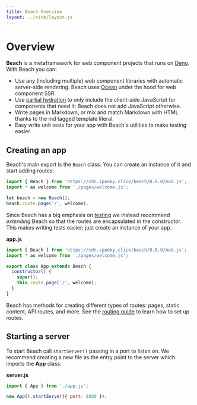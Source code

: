 ```yaml
---
title: Beach Overview
layout: ../site/layout.js
---
```


# Overview

__Beach__ is a metaframework for web component projects that runs on [Deno](https://deno.land/). With Beach you can:

* Use any (including multiple) web component libraries with automatic server-side rendering. Beach uses [Ocean](https://github.com/matthewp/ocean) under the hood for web component SSR.
* Use [partial hydration](https://docs.astro.build/core-concepts/component-hydration) to only include the client-side JavaScript for components that need it; Beach does not add JavaScript otherwise.
* Write pages in Markdown, or mix and match Markdown with HTML thanks to the md tagged template literal.
* Easy write unit tests for your app with Beach's utilities to make testing easier.

## Creating an app

Beach's main export is the `Beach` class. You can create an instance of it and start adding routes:

```js
import { Beach } from 'https://cdn.spooky.click/beach/0.6.0/mod.js';
import * as welcome from './pages/welcome.js';

let beach = new Beach();
beach.route.page('/', welcome);
```

Since Beach has a big emphasis on [testing](../testing/) we instead recommend *extending* Beach so that the routes are encapsulated in the constructor. This makes writing tests easier; just create an instance of your app.

__app.js__

```js
import { Beach } from 'https://cdn.spooky.click/beach/0.6.0/mod.js';
import * as welcome from './pages/welcome.js';

export class App extends Beach {
  constructor() {
    super();
    this.route.page('/', welcome);
  }
}
```

Beach has methods for creating different types of routes: pages, static content, API routes, and more. See the [routing guide](../routing/) to learn how to set up routes.

## Starting a server

To start Beach call `startServer()` passing in a port to listen on. We recommend creating a new file as the entry point to the server which imports the __App__ class:

__server.js__

```js
import { App } from './app.js';

new App().startServer({ port: 8080 });
```